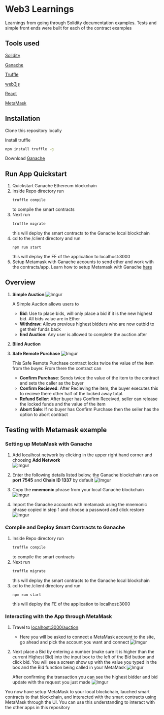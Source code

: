 # Web3 Learnings

Learnings from going through Solidity documentation examples. Tests and simple front ends were built for each of the contract examples

## Tools used

[Solidity](https://docs.soliditylang.org/en/v0.8.12/)

[Ganache](https://trufflesuite.com/ganache/)

[Truffle](https://trufflesuite.com/truffle/)

[web3js](https://web3js.readthedocs.io/en/v1.7.0/)

[React](https://reactjs.org/)

[MetaMask](https://metamask.io/)

## Installation
Clone this repository locally

Install truffle 
```bash
npm install truffle -g
```

Download [Ganache](https://trufflesuite.com/ganache/)

## Run App Quickstart
1. Quickstart Ganache Ethereum blockchain
2. Inside Repo directory run 
    ```bash
    truffle compile
    ```
    to compile the smart contracts
3. Next run
    ```bash
    truffle migrate
    ```
    this will deploy the smart contracts to the Ganache local blockchain
4. cd to the /client directory and run
    ```
    npm run start
    ```
    this will deploy the FE of the application to localhost:3000
5. Setup Metamask with Ganache accounts to send ether and work with the contracts/app. Learn how to setup Metamask with Ganache [here](https://trufflesuite.com/docs/truffle/getting-started/truffle-with-metamask.html#setting-up-metamask)

## Overview

1. **Simple Auction**
![Imgur](https://i.imgur.com/K5NYxu1.png)

    A Simple Auction allows users to
    * **Bid**: Use to place bids, will only place a bid if it is the new highest bid. All bids value are in Ether
    * **Withdraw**: Allows previous highest bidders who are now outbid to get their funds back
    * **End Auction**: Any user is allowed to complete the auction after 

2. **Blind Auction**


3. **Safe Remote Purchase**
![Imgur](https://i.imgur.com/elLPmHN.png)

    This Safe Remote Purchase contract locks twice the value of the item from the buyer. From there the contract can
    * **Confirm Purchase**: Sends twice the value of the item to the contract and sets the caller as the buyer
    * **Confirm Recieved**: After Recieving the item, the buyer executes this to recieve there other half of the locked away total. 
    * **Refund Seller**: After buyer has Confirm Received, seller can release the locked funds 
    and the value of the item
    * **Abort Sale**: If no buyer has Confirm Purchase then the seller has the option to abort contract 

## Testing with Metamask example

### Setting up MetaMask with Ganache

1. Add localhost network by clicking in the upper right hand corner and choosing **Add Network**  
![Imgur](https://i.imgur.com/LUNU1El.png)

2. Enter the following details listed below, the Ganache blockchain runs on **port 7545** and **Chain ID 1337** by default 
![Imgur](https://i.imgur.com/oRlM5ta.png)

3. Copy the **mnemonic** phrase from your local Ganache blockchain  
![Imgur](https://i.imgur.com/TKPxqQA.png)

4. Import the Ganache accounts with metamask using the mnemonic phrase copied in step 1 and choose a password and click restore
![Imgur](https://i.imgur.com/rXiSvZQ.png)

### Compile and Deploy Smart Contracts to Ganache

1. Inside Repo directory run 
    ```bash
    truffle compile
    ```
    to compile the smart contracts
2. Next run
    ```bash
    truffle migrate
    ```
    this will deploy the smart contracts to the Ganache local blockchain
3. cd to the /client directory and run
    ```
    npm run start
    ```
    this will deploy the FE of the application to localhost:3000

### Interacting with the App through MetaMask

1. Travel to [localhost:3000/auction](http://localhost:3000/auction)
    * Here you will be asked to connect a MetaMask account to the site, go ahead and pick the account you want and connect
    ![Imgur](https://i.imgur.com/grhk1rU.png) 

2. Next place a Bid by entering a number (make sure it is higher than the current Highest Bid) into the input box to the left of the Bid button and click bid. You will see a screen show up with the value you typed in the box and the Bid function being called in your MetaMask 
![Imgur](https://i.imgur.com/SKhHJ2s.png)

    After confirming the transaction you can see the highest bidder and bid update with the request you just made
    ![Imgur](https://i.imgur.com/GZGFUSY.png)


You now have setup MetaMask to your local blockchain, lauched smart contracts to that blockchain, and interacted with the smart contracts using MetaMask through the UI. You can use this understanding to interact with the other apps in this repository